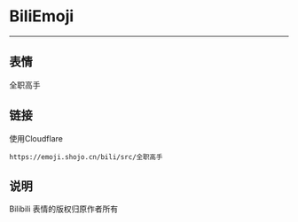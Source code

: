 # BiliEmoji
---
## 表情
全职高手
## 链接
使用Cloudflare
```
https://emoji.shojo.cn/bili/src/全职高手
```
## 说明
Bilibili 表情的版权归原作者所有
